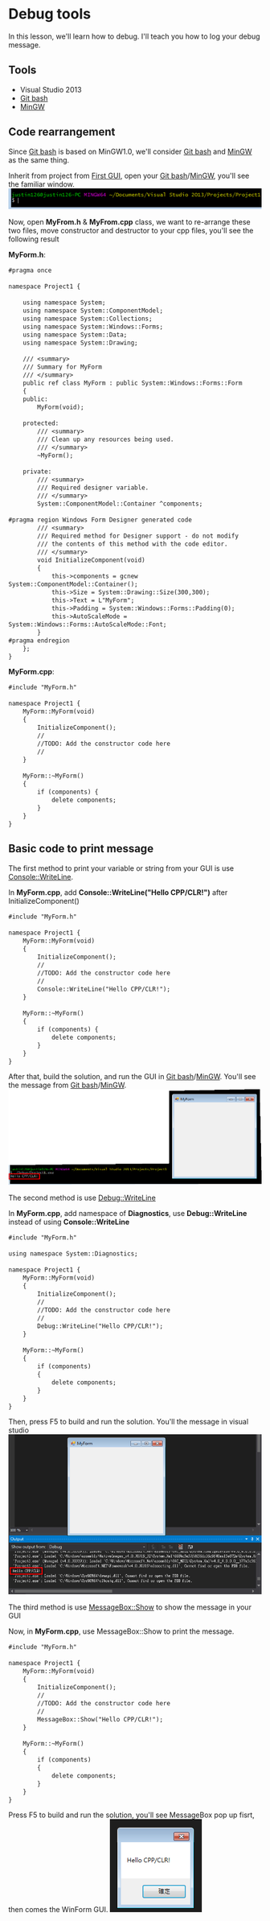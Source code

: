 # Debug tools

[Git bash]: https://git-for-windows.github.io/
[MinGW]: http://www.mingw.org/

In this lesson, we'll learn how to debug. I'll teach you how to log your debug message.

## Tools
* Visual Studio 2013
* [Git bash] 
* [MinGW]

## Code rearrangement

Since [Git bash] is based on MinGW1.0, we'll consider [Git bash] and [MinGW] as the same thing.

Inherit from project from [First GUI](/doc/Ch2/2-2.md), open your [Git bash]/[MinGW], you'll see the familiar window.
![Git bash command line](/doc/Ch4/img/4-1-1.jpg)

Now, open **MyFrom.h** & **MyFrom.cpp** class, we want to re-arrange these two files, move constructor and destructor to your cpp files, you'll see the following result

 **MyForm.h**:

    #pragma once
    
    namespace Project1 {
    
    	using namespace System;
    	using namespace System::ComponentModel;
    	using namespace System::Collections;
    	using namespace System::Windows::Forms;
    	using namespace System::Data;
    	using namespace System::Drawing;
    
    	/// <summary>
    	/// Summary for MyForm
    	/// </summary>
    	public ref class MyForm : public System::Windows::Forms::Form
    	{
    	public:
            MyForm(void);
    
    	protected:
    		/// <summary>
    		/// Clean up any resources being used.
    		/// </summary>
            ~MyForm();
    
    	private:
    		/// <summary>
    		/// Required designer variable.
    		/// </summary>
    		System::ComponentModel::Container ^components;
    
    #pragma region Windows Form Designer generated code
    		/// <summary>
    		/// Required method for Designer support - do not modify
    		/// the contents of this method with the code editor.
    		/// </summary>
    		void InitializeComponent(void)
    		{
    			this->components = gcnew System::ComponentModel::Container();
    			this->Size = System::Drawing::Size(300,300);
    			this->Text = L"MyForm";
    			this->Padding = System::Windows::Forms::Padding(0);
    			this->AutoScaleMode = System::Windows::Forms::AutoScaleMode::Font;
    		}
    #pragma endregion
    	};
    }

**MyForm.cpp**:
    
    #include "MyForm.h"
    
    namespace Project1 {
        MyForm::MyForm(void)
        {
            InitializeComponent();
            //
            //TODO: Add the constructor code here
            //
        }
    
        MyForm::~MyForm()
        {
            if (components) {
                delete components;
            }
        }
    }

## Basic code to print message

The first method to print your variable or string from your GUI is use [Console::WriteLine](https://msdn.microsoft.com/zh-tw/library/system.console.writeline(v=vs.110).aspx).

In **MyForm.cpp**, add **Console::WriteLine("Hello CPP/CLR!")** after InitializeComponent()

    #include "MyForm.h"
    
    namespace Project1 {
        MyForm::MyForm(void)
        {
            InitializeComponent();
            //
            //TODO: Add the constructor code here
            //
            Console::WriteLine("Hello CPP/CLR!");
        }
    
        MyForm::~MyForm()
        {
            if (components) {
                delete components;
            }
        }
    }
    
After that, build the solution, and run the GUI in [Git bash]/[MinGW]. You'll see the message from [Git bash]/[MinGW].
![Console::WriteLine](/doc/Ch4/img/4-1-2.jpg)


The second method is use [Debug::WriteLine](https://msdn.microsoft.com/zh-tw/library/9z9k5ydz(v=vs.110).aspx)

In **MyForm.cpp**, add namespace of **Diagnostics**, use **Debug::WriteLine** instead of using **Console::WriteLine**

    #include "MyForm.h"
    
    using namespace System::Diagnostics;
    
    namespace Project1 {
        MyForm::MyForm(void)
        {
            InitializeComponent();
            //
            //TODO: Add the constructor code here
            //
            Debug::WriteLine("Hello CPP/CLR!");
        }
    
        MyForm::~MyForm()
        {
            if (components)
            {
                delete components;
            }
        }
    }

Then, press F5 to build and run the solution. You'll the message in visual studio
![Debug::WriteLine](/doc/Ch4/img/4-1-3.jpg)


The third method is use [MessageBox::Show](https://msdn.microsoft.com/zh-tw/library/system.windows.forms.messagebox.show(v=vs.110).aspx) to show the message in your GUI

Now, in **MyForm.cpp**, use MessageBox::Show to print the message.

    #include "MyForm.h"
    
    namespace Project1 {
        MyForm::MyForm(void)
        {
            InitializeComponent();
            //
            //TODO: Add the constructor code here
            //
            MessageBox::Show("Hello CPP/CLR!");
        }
    
        MyForm::~MyForm()
        {
            if (components)
            {
                delete components;
            }
        }
    }

Press F5 to build and run the solution, you'll see MessageBox pop up fisrt, then comes the WinForm GUI.
![MessageBox::Show](/doc/Ch4/img/4-1-4.jpg)
